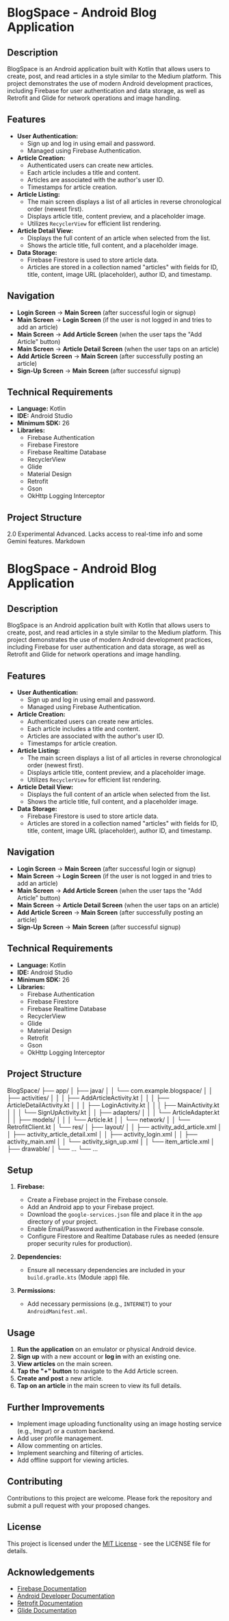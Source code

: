 # BlogSpace - Android Blog Application

## Description

BlogSpace is an Android application built with Kotlin that allows users to create, post, and read articles in a style similar to the Medium platform. This project demonstrates the use of modern Android development practices, including Firebase for user authentication and data storage, as well as Retrofit and Glide for network operations and image handling.

## Features

- **User Authentication:**
  - Sign up and log in using email and password.
  - Managed using Firebase Authentication.
- **Article Creation:**
  - Authenticated users can create new articles.
  - Each article includes a title and content.
  - Articles are associated with the author's user ID.
  - Timestamps for article creation.
- **Article Listing:**
  - The main screen displays a list of all articles in reverse chronological order (newest first).
  - Displays article title, content preview, and a placeholder image.
  - Utilizes `RecyclerView` for efficient list rendering.
- **Article Detail View:**
  - Displays the full content of an article when selected from the list.
  - Shows the article title, full content, and a placeholder image.
- **Data Storage:**
  - Firebase Firestore is used to store article data.
  - Articles are stored in a collection named "articles" with fields for ID, title, content, image URL (placeholder), author ID, and timestamp.

## Navigation

- **Login Screen** -> **Main Screen** (after successful login or signup)
- **Main Screen** -> **Login Screen** (if the user is not logged in and tries to add an article)
- **Main Screen** -> **Add Article Screen** (when the user taps the "Add Article" button)
- **Main Screen** -> **Article Detail Screen** (when the user taps on an article)
- **Add Article Screen** -> **Main Screen** (after successfully posting an article)
- **Sign-Up Screen** -> **Main Screen** (after successful signup)

## Technical Requirements

- **Language:** Kotlin
- **IDE:** Android Studio
- **Minimum SDK:** 26
- **Libraries:**
  - Firebase Authentication
  - Firebase Firestore
  - Firebase Realtime Database
  - RecyclerView
  - Glide
  - Material Design
  - Retrofit
  - Gson
  - OkHttp Logging Interceptor

## Project Structure

2.0 Experimental Advanced. Lacks access to real-time info and some Gemini features.
Markdown

# BlogSpace - Android Blog Application

## Description

BlogSpace is an Android application built with Kotlin that allows users to create, post, and read articles in a style similar to the Medium platform. This project demonstrates the use of modern Android development practices, including Firebase for user authentication and data storage, as well as Retrofit and Glide for network operations and image handling.

## Features

- **User Authentication:**
  - Sign up and log in using email and password.
  - Managed using Firebase Authentication.
- **Article Creation:**
  - Authenticated users can create new articles.
  - Each article includes a title and content.
  - Articles are associated with the author's user ID.
  - Timestamps for article creation.
- **Article Listing:**
  - The main screen displays a list of all articles in reverse chronological order (newest first).
  - Displays article title, content preview, and a placeholder image.
  - Utilizes `RecyclerView` for efficient list rendering.
- **Article Detail View:**
  - Displays the full content of an article when selected from the list.
  - Shows the article title, full content, and a placeholder image.
- **Data Storage:**
  - Firebase Firestore is used to store article data.
  - Articles are stored in a collection named "articles" with fields for ID, title, content, image URL (placeholder), author ID, and timestamp.

## Navigation

- **Login Screen** -> **Main Screen** (after successful login or signup)
- **Main Screen** -> **Login Screen** (if the user is not logged in and tries to add an article)
- **Main Screen** -> **Add Article Screen** (when the user taps the "Add Article" button)
- **Main Screen** -> **Article Detail Screen** (when the user taps on an article)
- **Add Article Screen** -> **Main Screen** (after successfully posting an article)
- **Sign-Up Screen** -> **Main Screen** (after successful signup)

## Technical Requirements

- **Language:** Kotlin
- **IDE:** Android Studio
- **Minimum SDK:** 26
- **Libraries:**
  - Firebase Authentication
  - Firebase Firestore
  - Firebase Realtime Database
  - RecyclerView
  - Glide
  - Material Design
  - Retrofit
  - Gson
  - OkHttp Logging Interceptor

## Project Structure

BlogSpace/
├── app/
│   ├── java/
│   │   └── com.example.blogspace/
│   │       ├── activities/
│   │       │   ├── AddArticleActivity.kt
│   │       │   ├── ArticleDetailActivity.kt
│   │       │   ├── LoginActivity.kt
│   │       │   ├── MainActivity.kt
│   │       │   └── SignUpActivity.kt
│   │       ├── adapters/
│   │       │   └── ArticleAdapter.kt
│   │       ├── models/
│   │       │   └── Article.kt
│   │       └── network/
│   │           └── RetrofitClient.kt
│   └── res/
│       ├── layout/
│       │   ├── activity_add_article.xml
│       │   ├── activity_article_detail.xml
│       │   ├── activity_login.xml
│       │   ├── activity_main.xml
│       │   └── activity_sign_up.xml
│       │   └── item_article.xml
│       ├── drawable/
│       └── ...
└── ...

## Setup

1.  **Firebase:**
    - Create a Firebase project in the Firebase console.
    - Add an Android app to your Firebase project.
    - Download the `google-services.json` file and place it in the `app` directory of your project.
    - Enable Email/Password authentication in the Firebase console.
    - Configure Firestore and Realtime Database rules as needed (ensure proper security rules for production).

2.  **Dependencies:**
    - Ensure all necessary dependencies are included in your `build.gradle.kts` (Module :app) file.

3.  **Permissions:**
    - Add necessary permissions (e.g., `INTERNET`) to your `AndroidManifest.xml`.

## Usage

1.  **Run the application** on an emulator or physical Android device.
2.  **Sign up** with a new account or **log in** with an existing one.
3.  **View articles** on the main screen.
4.  **Tap the "+" button** to navigate to the Add Article screen.
5.  **Create and post** a new article.
6.  **Tap on an article** in the main screen to view its full details.

## Further Improvements

- Implement image uploading functionality using an image hosting service (e.g., Imgur) or a custom backend.
- Add user profile management.
- Allow commenting on articles.
- Implement searching and filtering of articles.
- Add offline support for viewing articles.

## Contributing

Contributions to this project are welcome. Please fork the repository and submit a pull request with your proposed changes.

## License

This project is licensed under the [MIT License](LICENSE) - see the LICENSE file for details.

## Acknowledgements

- [Firebase Documentation](https://firebase.google.com/docs)
- [Android Developer Documentation](https://developer.android.com/docs)
- [Retrofit Documentation](https://square.github.io/retrofit/)
- [Glide Documentation](https://bumptech.github.io/glide/)
